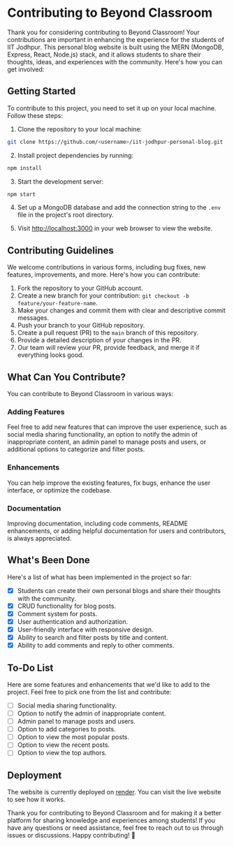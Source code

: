 # Contributing to Beyond Classroom

Thank you for considering contributing to Beyond Classroom! Your contributions are important in enhancing the experience for the students of IIT Jodhpur. This personal blog website is built using the MERN (MongoDB, Express, React, Node.js) stack, and it allows students to share their thoughts, ideas, and experiences with the community. Here's how you can get involved:

## Getting Started

To contribute to this project, you need to set it up on your local machine. Follow these steps:

1. Clone the repository to your local machine:

```bash
git clone https://github.com/<username>/iit-jodhpur-personal-blog.git
```

2. Install project dependencies by running:

```bash
npm install
```

3. Start the development server:

```bash
npm start
```

4. Set up a MongoDB database and add the connection string to the `.env` file in the project's root directory.

5. Visit [http://localhost:3000](http://localhost:3000) in your web browser to view the website.

## Contributing Guidelines

We welcome contributions in various forms, including bug fixes, new features, improvements, and more. Here's how you can contribute:

1. Fork the repository to your GitHub account.
2. Create a new branch for your contribution: `git checkout -b feature/your-feature-name`.
3. Make your changes and commit them with clear and descriptive commit messages.
4. Push your branch to your GitHub repository.
5. Create a pull request (PR) to the `main` branch of this repository.
6. Provide a detailed description of your changes in the PR.
7. Our team will review your PR, provide feedback, and merge it if everything looks good.

## What Can You Contribute?

You can contribute to Beyond Classroom in various ways:

### Adding Features

Feel free to add new features that can improve the user experience, such as social media sharing functionality, an option to notify the admin of inappropriate content, an admin panel to manage posts and users, or additional options to categorize and filter posts.

### Enhancements

You can help improve the existing features, fix bugs, enhance the user interface, or optimize the codebase.

### Documentation

Improving documentation, including code comments, README enhancements, or adding helpful documentation for users and contributors, is always appreciated.

## What's Been Done

Here's a list of what has been implemented in the project so far:

- [x] Students can create their own personal blogs and share their thoughts with the community.
- [x] CRUD functionality for blog posts.
- [x] Comment system for posts.
- [x] User authentication and authorization.
- [x] User-friendly interface with responsive design.
- [x] Ability to search and filter posts by title and content.
- [x] Ability to add comments and reply to other comments.

## To-Do List

Here are some features and enhancements that we'd like to add to the project. Feel free to pick one from the list and contribute:

- [ ] Social media sharing functionality.
- [ ] Option to notify the admin of inappropriate content.
- [ ] Admin panel to manage posts and users.
- [ ] Option to add categories to posts.
- [ ] Option to view the most popular posts.
- [ ] Option to view the recent posts.
- [ ] Option to view the top authors.

## Deployment

The website is currently deployed on [render](https://beyond-classroom.onrender.com/). You can visit the live website to see how it works.

Thank you for contributing to Beyond Classroom and for making it a better platform for sharing knowledge and experiences among students! If you have any questions or need assistance, feel free to reach out to us through issues or discussions. Happy contributing! :rocket:
